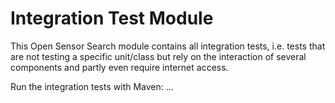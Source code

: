 Integration Test Module
=======================

This Open Sensor Search module contains all integration tests, i.e. tests that are not testing a specific unit/class but rely on the interaction of several components and partly even require internet access.

Run the integration tests with Maven: ...
